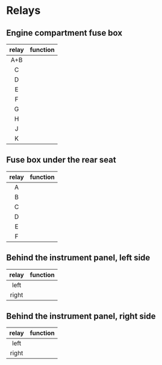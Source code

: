 # Relays

## Engine compartment fuse box
relay | function
:---: | :---
A+B | 
C | 
D | 
E | 
F | 
G | 
H | 
J | 
K | 

## Fuse box under the rear seat
relay | function
:---: | :---
A | 
B | 
C | 
D | 
E | 
F | 

## Behind the instrument panel, left side
relay | function
:---: | :---
left | 
right | 

## Behind the instrument panel, right side

relay | function
:---: | :---
left | 
right | 